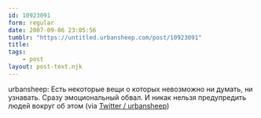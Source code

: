 ```yaml
---
id: 10923091
form: regular
date: 2007-09-06 23:05:56
tumblr: "https://untitled.urbansheep.com/post/10923091"
title:
tags:
    - post
layout: post-text.njk
---
```


<p>urbansheep: Есть некоторые вещи о которых невозможно ни думать, ни узнавать. Сразу эмоциональный обвал. И никак нельзя предупредить людей вокруг об этом (via <a href="http://twitter.com/urbansheep/statuses/251077182">Twitter / urbansheep</a>)</p>

